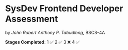 # SysDev Frontend Developer Assessment
by *John Robert Anthony P. Tabudlong*, BSCS-4A

**Stages Completed:**
1 ✅
2 ✅
3 ❌
4 ✅
